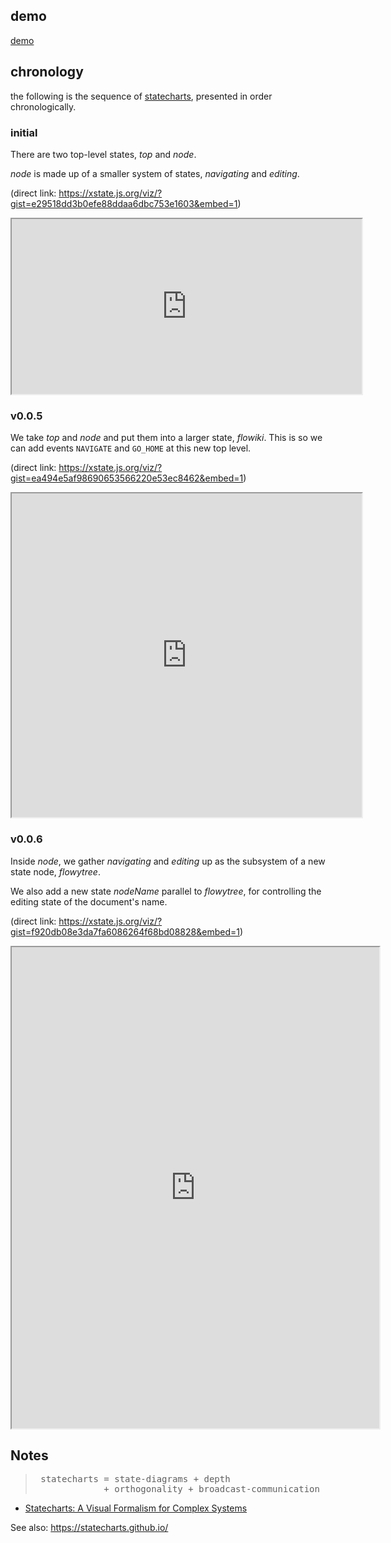 ## demo

[demo](demo/)

## chronology

the following is the sequence of [statecharts](https://xstate.js.org/docs/#why), presented in order chronologically.

### initial

There are two top-level states, *top* and *node*.

*node* is made up of a smaller system of states, *navigating* and *editing*.

(direct link: <https://xstate.js.org/viz/?gist=e29518dd3b0efe88ddaa6dbc753e1603&embed=1>)
<iframe style="width: 40em; height: 20em;" src="https://xstate.js.org/viz/?gist=e29518dd3b0efe88ddaa6dbc753e1603&embed=1"></iframe>

### v0.0.5

We take *top* and *node* and put them into a larger state, *flowiki*. This is so we can add events `NAVIGATE` and `GO_HOME` at this new top level.

(direct link: <https://xstate.js.org/viz/?gist=ea494e5af98690653566220e53ec8462&embed=1>)
<iframe style="width: 40em; height: 37em;" src="https://xstate.js.org/viz/?gist=ea494e5af98690653566220e53ec8462&embed=1"></iframe>

### v0.0.6

Inside *node*, we gather *navigating* and *editing* up as the subsystem of a new state node, *flowytree*.

We also add a new state *nodeName* parallel to *flowytree*, for controlling the editing state of the document's name.

(direct link: <https://xstate.js.org/viz/?gist=f920db08e3da7fa6086264f68bd08828&embed=1>)
<iframe style="width: 42em; height: 55em;" src="https://xstate.js.org/viz/?gist=f920db08e3da7fa6086264f68bd08828&embed=1"></iframe>

## Notes

<blockquote><pre>
 statecharts = state-diagrams + depth
             + orthogonality + broadcast-communication
</pre></blockquote>

 - [Statecharts: A Visual Formalism for Complex Systems](http://www.inf.ed.ac.uk/teaching/courses/seoc/2005_2006/resources/statecharts.pdf)

See also: <https://statecharts.github.io/>
